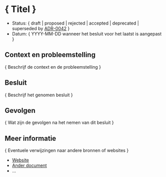 # { Titel }

- Status: { draft | proposed | rejected | accepted | deprecated | superseded by [ADR-0042](0042-asterisk.md) }
- Datum: { YYYY-MM-DD wanneer het besluit voor het laatst is aangepast }


## Context en probleemstelling

{ Beschrijf de context en de probleemstelling }


## Besluit

{ Beschrijf het genomen besluit }


## Gevolgen

{ Wat zijn de gevolgen na het nemen van dit besluit }


<!-- Optioneel -->
## Meer informatie

{ Eventuele verwijzingen naar andere bronnen of websites }

- [Website](https://example.com)
- [Ander document](https://example.com)
- ...
